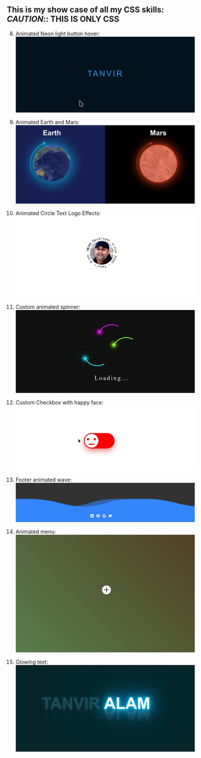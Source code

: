 ## This is my show case of all my CSS skills: **_CAUTION_**:: THIS IS ONLY CSS

8. Animated Neon light button hover:<br>
   ![images/Peek_2021-12-09_19-33.gif](images/Peek_2021-12-09_19-33.gif)

9. Animated Earth and Mars:
   ![images/Peek_2021-12-09_18-06.gif](images/Peek_2021-12-09_18-06.gif)

10. Animated Circle Text Logo Effects:
    ![images/Peek_2021-12-01_23-53.gif](images/Peek_2021-12-01_23-53.gif)

11. Custom animated spinner:
    ![images/Peek_2021-12-01_20-32.gif](images/Peek_2021-12-01_20-32.gif)

12. Custom Checkbox with happy face:
    ![images/Peek_2021-12-01_15-14.gif](images/Peek_2021-12-01_15-14.gif)

13. Footer animated wave:
    ![images/Peek_2021-12-01_02-50.gif](images/Peek_2021-12-01_02-50.gif)

14. Animated menu:
    ![images/Peek_2021-12-01_01-26.gif](images/Peek_2021-12-01_01-26.gif)

15. Glowing text:
    ![images/Peek_2021-12-01_01-19.gif](images/Peek_2021-12-01_01-19.gif)
